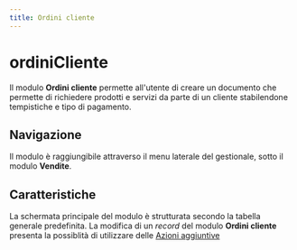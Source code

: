 ```yaml
---
title: Ordini cliente
---
```


# ordiniCliente

Il modulo **Ordini cliente** permette all'utente di creare un documento che permette di richiedere prodotti e servizi da parte di un cliente stabilendone tempistiche e tipo di pagamento.

## Navigazione

Il modulo è raggiungibile attraverso il menu laterale del gestionale, sotto il modulo **Vendite**.

## Caratteristiche

La schermata principale del modulo è strutturata secondo la tabella generale predefinita. La modifica di un _record_ del modulo **Ordini cliente** presenta la possiblità di utilizzare delle [Azioni aggiuntive](plugin.md)

